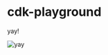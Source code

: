 # cdk-playground

yay!

![yay](https://de.web.img2.acsta.net/r_654_368/newsv7/19/10/18/19/15/4245638.jpg)
